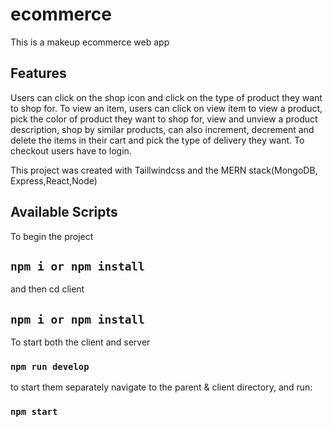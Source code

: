 
# ecommerce

This is a makeup ecommerce web app

## Features
Users can click on the shop icon and click on the type of product they want to shop for. To view an item, users can click on view item to view a product, pick the color of product they want to shop for, view and unview a product description, shop by similar products, can also increment, decrement and delete the items in their cart and pick the type of delivery they want. To checkout users have to login.   

              
This project was created with Taillwindcss and the MERN stack(MongoDB, Express,React,Node)
## Available Scripts


To begin the project
## `npm i or npm install`

and then cd client

## `npm i or npm install`

To start both the client and server 

### `npm run develop`

to start them separately navigate to the parent & client directory, and run:

### `npm start`


